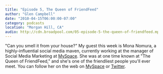 ```yaml
---
title: "Episode 5, The Queen of FriendFeed"
author: "Glen Campbell"
date: "2010-04-15T06:00:00-07:00"
category: podcasts
location: "Morgan Hill, CA"
audio: http://cdn.broadpool.com/05-episode-5-the-queen-of-friendfeed.mp3
---
```


"Can you smell it from your house?" My guest this week is Mona Nomura, a highly-influential social media maven, currently working at the manager of Social Media Marketing at [MySpace](http://www.myspace.com). She was at one time known at "The Queen of FriendFeed," and she's one of the friendliest people you'll ever meet. You can follow her on the web on [MySpace](http://www.myspace.com/monanomura) or [Twitter](http://twitter.com/mona).

